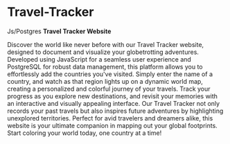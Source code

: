 # Travel-Tracker
Js/Postgres
**Travel Tracker Website**

Discover the world like never before with our Travel Tracker website, designed to document and visualize your globetrotting adventures. Developed using JavaScript for a seamless user experience and PostgreSQL for robust data management, this platform allows you to effortlessly add the countries you've visited. Simply enter the name of a country, and watch as that region lights up on a dynamic world map, creating a personalized and colorful journey of your travels. Track your progress as you explore new destinations, and revisit your memories with an interactive and visually appealing interface. Our Travel Tracker not only records your past travels but also inspires future adventures by highlighting unexplored territories. Perfect for avid travelers and dreamers alike, this website is your ultimate companion in mapping out your global footprints. Start coloring your world today, one country at a time!
